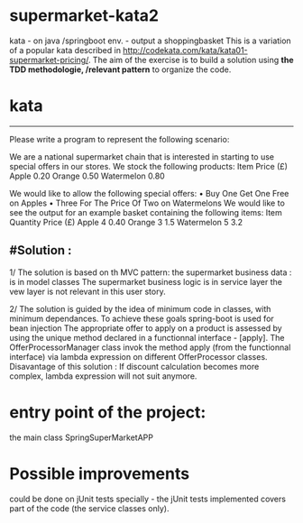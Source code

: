 # supermarket-kata2
kata - on java /springboot env. - output a shoppingbasket
This is a variation of a popular kata described in http://codekata.com/kata/kata01-supermarket-pricing/. 
The aim of the exercise is to build a solution using <b>the TDD methodologie, /relevant pattern</b> to organize the code.
 # kata
 ----------
 Please write a program to represent the following scenario:

We are a national supermarket chain that is interested in starting to use special offers in our stores. We stock the following products:
Item	Price (£)
Apple	0.20
Orange	0.50
Watermelon	0.80

We would like to allow the following special offers:
•	Buy One Get One Free on Apples
•	Three For The Price Of Two on Watermelons
We would like to see the output for an example basket containing the following items:
Item	Quantity	Price (£)
Apple	4	0.40
Orange	3	1.5
Watermelon	5	3.2

#Solution :
------------
1/
The solution  is based on th MVC pattern:
the supermarket business data : is in model classes
The supermarket business logic is in service layer
the vew layer is not relevant in this user story.

2/
The solution is guided by the idea of minimum code in classes, with minimum dependances.
To achieve these goals spring-boot is used for bean injection 
The appropriate offer to apply on a product is assessed
by using the unique method declared in a functionnal interface - [apply].
The OfferProcessorManager class invok the method apply (from the functionnal 
interface) via lambda expression on different OfferProcessor classes.
Disavantage of this solution : If discount calculation becomes more complex, 
lambda expression will not suit anymore.

# entry point of the project:
the main class SpringSuperMarketAPP

# Possible improvements
could be done on jUnit tests specially - 
the jUnit tests implemented covers part of the code (the service classes only).
